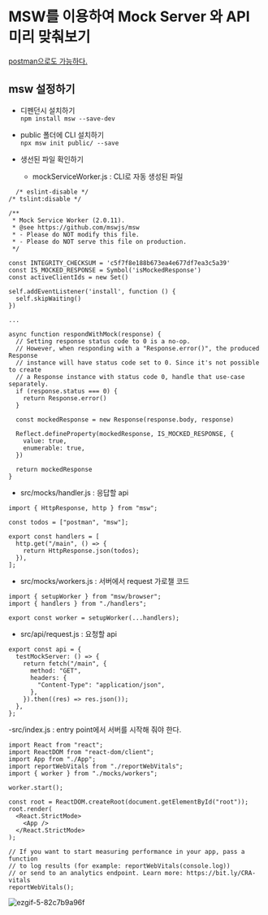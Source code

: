 # MSW를 이용하여 Mock Server 와 API 미리 맞춰보기
[postman으로도 가능하다.](https://github.com/HOOOO98/TakeMeToTheMock/tree/postman?tab=readme-ov-file#postman%EC%9D%84-%EC%9D%B4%EC%9A%A9%ED%95%98%EC%97%AC-mock-server%EC%99%80-api%EB%A5%BC-%EC%97%B0%EC%8A%B5%ED%95%B4%EB%B3%B4%EC%9E%90)

## msw 설정하기
- 디펜던시 설치하기<br>
`npm install msw --save-dev`

- public 폴더에 CLI 설치하기<br>
  `npx msw init public/ --save`

- 생선된 파일 확인하기
  - mockServiceWorker.js : CLI로 자동 생성된 파일
```
  /* eslint-disable */
/* tslint:disable */

/**
 * Mock Service Worker (2.0.11).
 * @see https://github.com/mswjs/msw
 * - Please do NOT modify this file.
 * - Please do NOT serve this file on production.
 */

const INTEGRITY_CHECKSUM = 'c5f7f8e188b673ea4e677df7ea3c5a39'
const IS_MOCKED_RESPONSE = Symbol('isMockedResponse')
const activeClientIds = new Set()

self.addEventListener('install', function () {
  self.skipWaiting()
})

...

async function respondWithMock(response) {
  // Setting response status code to 0 is a no-op.
  // However, when responding with a "Response.error()", the produced Response
  // instance will have status code set to 0. Since it's not possible to create
  // a Response instance with status code 0, handle that use-case separately.
  if (response.status === 0) {
    return Response.error()
  }

  const mockedResponse = new Response(response.body, response)

  Reflect.defineProperty(mockedResponse, IS_MOCKED_RESPONSE, {
    value: true,
    enumerable: true,
  })

  return mockedResponse
}
```
  - src/mocks/handler.js : 응답할 api
```
import { HttpResponse, http } from "msw";

const todos = ["postman", "msw"];

export const handlers = [
  http.get("/main", () => {
    return HttpResponse.json(todos);
  }),
];

```
  - src/mocks/workers.js : 서버에서 request 가로챌 코드
```
import { setupWorker } from "msw/browser";
import { handlers } from "./handlers";

export const worker = setupWorker(...handlers);
```
  - src/api/request.js : 요청할 api
```
export const api = {
  testMockServer: () => {
    return fetch("/main", {
      method: "GET",
      headers: {
        "Content-Type": "application/json",
      },
    }).then((res) => res.json());
  },
};
```
  -src/index.js : entry point에서 서버를 시작해 줘야 한다.
```
import React from "react";
import ReactDOM from "react-dom/client";
import App from "./App";
import reportWebVitals from "./reportWebVitals";
import { worker } from "./mocks/workers";

worker.start();

const root = ReactDOM.createRoot(document.getElementById("root"));
root.render(
  <React.StrictMode>
    <App />
  </React.StrictMode>
);

// If you want to start measuring performance in your app, pass a function
// to log results (for example: reportWebVitals(console.log))
// or send to an analytics endpoint. Learn more: https://bit.ly/CRA-vitals
reportWebVitals();

```

![ezgif-5-82c7b9a96f](https://github.com/HOOOO98/TakeMeToTheMock/assets/120024673/6820eb97-0d2d-459a-be1a-a0fb014df78b)

